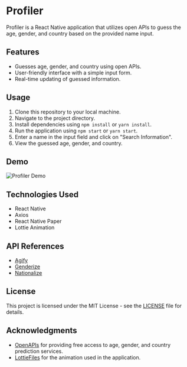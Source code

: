 # Profiler

Profiler is a React Native application that utilizes open APIs to guess the age, gender, and country based on the provided name input.

## Features

- Guesses age, gender, and country using open APIs.
- User-friendly interface with a simple input form.
- Real-time updating of guessed information.

## Usage

1. Clone this repository to your local machine.
2. Navigate to the project directory.
3. Install dependencies using `npm install` or `yarn install`.
4. Run the application using `npm start` or `yarn start`.
5. Enter a name in the input field and click on "Search Information".
6. View the guessed age, gender, and country.


## Demo

![Profiler Demo](./demo.gif)

## Technologies Used

- React Native
- Axios
- React Native Paper
- Lottie Animation

## API References

- [Agify](https://api.agify.io)
- [Genderize](https://api.genderize.io)
- [Nationalize](https://api.nationalize.io)

## License

This project is licensed under the MIT License - see the [LICENSE](LICENSE) file for details.

## Acknowledgments

- [OpenAPIs](https://openapis.org) for providing free access to age, gender, and country prediction services.
- [LottieFiles](https://lottiefiles.com) for the animation used in the application.